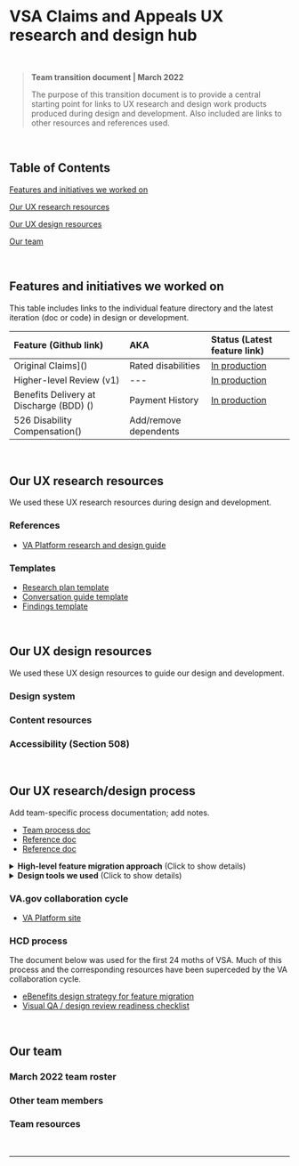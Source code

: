 # VSA Claims and Appeals UX research and design hub

<br>

>**Team transition document | March 2022**
>
> The purpose of this transition document is to provide a central starting point for links to UX research and design work products produced during design and development. Also included are links to other resources and references used.

<br>

## Table of Contents
[Features and initiatives we worked on](#features-and-initiatives-we-worked-on)

[Our UX research resources](#our-ux-research-resources)

[Our UX design resources](#our-ux-design-resources)

[Our team](#our-team)

<br>

## Features and initiatives we worked on
This table includes links to the individual feature directory and the latest iteration (doc or code) in design or development.

| Feature (Github link) | AKA | Status (Latest feature link) |
| :--- | :--- | :--- |
| Original Claims]() | Rated disabilities | [In production]() |
| Higher-level Review (v1) | --- | [In production]() |
| Benefits Delivery at Discharge (BDD) () | Payment History | [In production]() |
| 526 Disability Compensation() | Add/remove dependents |


<br>

## Our UX research resources
We used these UX research resources during design and development.

### References
- [VA Platform research and design guide](https://depo-platform-documentation.scrollhelp.site/research-design/index.html)

### Templates
- [Research plan template](https://github.com/department-of-veterans-affairs/va.gov-team/blob/master/platform/research/research-plan-template.md)
- [Conversation guide template](https://github.com/department-of-veterans-affairs/va.gov-team/blob/master/platform/research/planning/conversation-guide-template.md)
- [Findings template](https://github.com/department-of-veterans-affairs/va.gov-team/blob/master/platform/research/sharing-research/research-findings-template.md)

<br>

## Our UX design resources
We used these UX design resources to guide our design and development.

### Design system


### Content resources


### Accessibility (Section 508)


<br>

## Our UX research/design process
Add team-specific process documentation; add notes.

- [Team process doc]()
- [Reference doc]()
- [Reference doc]()

<details>
  <summary><strong>High-level feature migration approach</strong> (Click to show details)</summary><br>

Outline your process; add notes.
  
1. Analyze existing feature
2. Conduct discovery research on existing feature
3. Synthesize analysis and research into lo-fi screens and flows
4. Present synthesis/lo-fi visuals at design review
5. Improve fidelity of screens and flows
6. Provide content for sitewide review
7. Present refined mockups at mid-point review
8. Conduct usability testing
9. Refine/finalize screens and flows
10. Review feature in staging
11. Second usability testing round
12. Review feature in production (if possible)
13. Conduct user acceptance testing
</details>

<details>
  <summary><strong>Design tools we used</strong> (Click to show details)</summary><br>

List your tools; add notes.
  
- Sketch for Teams
- UXPin
- Mural
- Github markdown
- VSCode
</details>  

### VA.gov collaboration cycle
- [VA Platform site](https://depo-platform-documentation.scrollhelp.site/collaboration-cycle/index.html)

### HCD process
The document below was used for the first 24 moths of VSA. Much of this process and the corresponding resources have been superceded by the VA collaboration cycle.

- [eBenefits design strategy for feature migration](https://github.com/department-of-veterans-affairs/va.gov-team/tree/master/teams/vsa/teams/ebenefits/design/strategy)
- [Visual QA / design review readiness checklist](https://github.com/department-of-veterans-affairs/va.gov-team/blob/master/teams/vsa/teams/ebenefits/design/design-review-checklist.md)

<br>

## Our team

### March 2022 team roster



### Other team members



### Team resources


<br>

---
